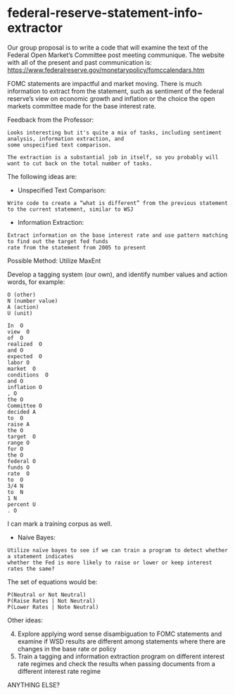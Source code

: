 # federal-reserve-statement-info-extractor

Our group proposal is to write a code that will examine the text of the Federal Open Market’s
Committee post meeting communique. The website with all of the present and past communication is:
https://www.federalreserve.gov/monetarypolicy/fomccalendars.htm

FOMC statements are impactful and market moving. There is much information to extract from the
statement, such as sentiment of the federal reserve’s view on economic growth and inflation or the
choice the open markets committee made for the base interest rate. 

Feedback from the Professor:

```
Looks interesting but it's quite a mix of tasks, including sentiment analysis, information extraction, and 
some unspecified text comparison.  

The extraction is a substantial job in itself, so you probably will want to cut back on the total number of tasks.
```

The following ideas are:

- Unspecified Text Comparison: 
```
Write code to create a “what is different” from the previous statement to the current statement, similar to WSJ
```

- Information Extraction:

```
Extract information on the base interest rate and use pattern matching to find out the target fed funds 
rate from the statement from 2005 to present
```

Possible Method: Utilize MaxEnt

Develop a tagging system (our own), and identify number values and action words, for example:

    O (other)
    N (number value)
    A (action)
    U (unit)

    In  O
    view  O
    of  O
    realized  O
    and O
    expected  O
    labor O
    market  O
    conditions  O
    and O
    inflation O
    , O
    the O
    Committee O
    decided A
    to  O
    raise A
    the O
    target  O
    range O
    for O
    the O
    federal O
    funds O
    rate  O
    to  O
    3/4 N
    to  N
    1 N
    percent U
    . O

I can mark a training corpus as well. 


- Naive Bayes:
```
Utilize naïve bayes to see if we can train a program to detect whether a statement indicates
whether the Fed is more likely to raise or lower or keep interest rates the same?
```
The set of equations would be: 
```
P(Neutral or Not Neutral) 
P(Raise Rates | Not Neutral) 
P(Lower Rates | Note Neutral)
```

Other ideas:

4. Explore applying word sense disambiguation to FOMC statements and examine if WSD results are different among statements where there are changes in the base rate or policy
5. Train a tagging and information extraction program on different interest rate regimes and check the results when passing documents from a different interest rate regime 

ANYTHING ELSE?
